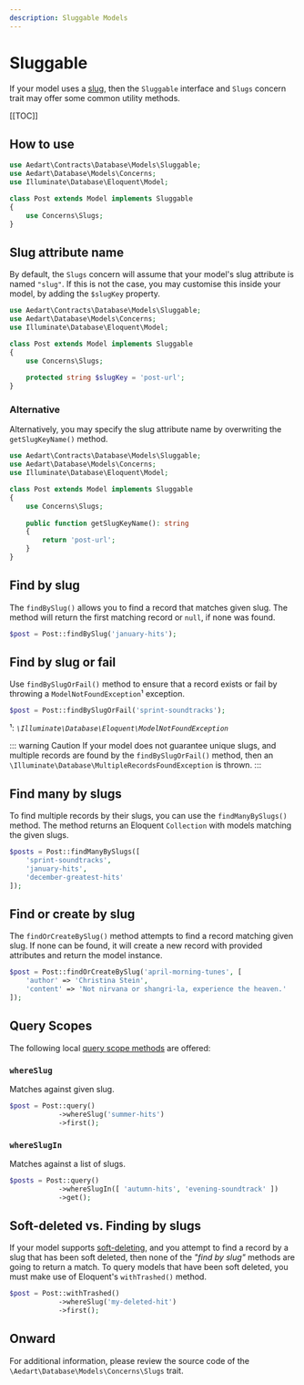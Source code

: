 ```yaml
---
description: Sluggable Models
---
```


# Sluggable

If your model uses a [slug](https://en.wikipedia.org/wiki/Clean_URL), then the `Sluggable` interface and `Slugs` concern trait may offer some common utility methods. 

[[TOC]]

## How to use

```php
use Aedart\Contracts\Database\Models\Sluggable;
use Aedart\Database\Models\Concerns;
use Illuminate\Database\Eloquent\Model;

class Post extends Model implements Sluggable
{
    use Concerns\Slugs;
}
```

## Slug attribute name

By default, the `Slugs` concern will assume that your model's slug attribute is named `"slug"`.
If this is not the case, you may customise this inside your model, by adding the `$slugKey` property.

```php
use Aedart\Contracts\Database\Models\Sluggable;
use Aedart\Database\Models\Concerns;
use Illuminate\Database\Eloquent\Model;

class Post extends Model implements Sluggable
{
    use Concerns\Slugs;
    
    protected string $slugKey = 'post-url';
}
```

### Alternative

Alternatively, you may specify the slug attribute name by overwriting the `getSlugKeyName()` method.

```php
use Aedart\Contracts\Database\Models\Sluggable;
use Aedart\Database\Models\Concerns;
use Illuminate\Database\Eloquent\Model;

class Post extends Model implements Sluggable
{
    use Concerns\Slugs;
    
    public function getSlugKeyName(): string
    {
        return 'post-url';
    }
}
```

## Find by slug

The `findBySlug()` allows you to find a record that matches given slug. The method will return the first matching record or `null`, if none was found.

```php
$post = Post::findBySlug('january-hits');
```

## Find by slug or fail

Use `findBySlugOrFail()` method to ensure that a record exists or fail by throwing a `ModelNotFoundException`¹ exception. 

```php
$post = Post::findBySlugOrFail('sprint-soundtracks');
```

¹: _`\Illuminate\Database\Eloquent\ModelNotFoundException`_

::: warning Caution
If your model does not guarantee unique slugs, and multiple records are found by the `findBySlugOrFail()` method, then an `\Illuminate\Database\MultipleRecordsFoundException` is thrown.
:::

## Find many by slugs

To find multiple records by their slugs, you can use the `findManyBySlugs()` method.
The method returns an Eloquent `Collection` with models matching the given slugs.

```php
$posts = Post::findManyBySlugs([
    'sprint-soundtracks',
    'january-hits',
    'december-greatest-hits'
]);
```

## Find or create by slug

The `findOrCreateBySlug()` method attempts to find a record matching given slug. If none can be found, it will create a new record with provided attributes and return the model instance.

```php
$post = Post::findOrCreateBySlug('april-morning-tunes', [
    'author' => 'Christina Stein',
    'content' => 'Not nirvana or shangri-la, experience the heaven.'
]);
```

## Query Scopes

The following local [query scope methods](https://laravel.com/docs/9.x/eloquent#local-scopes) are offered:

### `whereSlug`

Matches against given slug.

```php
$post = Post::query()
            ->whereSlug('summer-hits')
            ->first();
```

### `whereSlugIn`

Matches against a list of slugs.

```php
$posts = Post::query()
            ->whereSlugIn([ 'autumn-hits', 'evening-soundtrack' ])
            ->get();
```

## Soft-deleted vs. Finding by slugs

If your model supports [soft-deleting](https://laravel.com/docs/9.x/eloquent#soft-deleting), and you attempt to find a record by a slug that has been soft deleted, then none of the _"find by slug"_ methods are going to return a match.
To query models that have been soft deleted, you must make use of Eloquent's `withTrashed()` method.

```php
$post = Post::withTrashed()
            ->whereSlug('my-deleted-hit')
            ->first();
```

## Onward

For additional information, please review the source code of the `\Aedart\Database\Models\Concerns\Slugs` trait.

